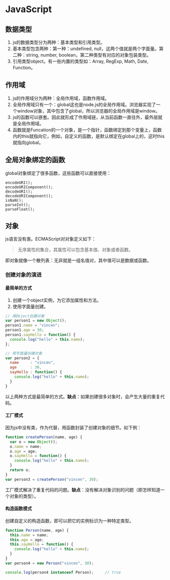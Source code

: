 # JavaScript

## 数据类型

1. js的数据类型分为两种：基本类型和引用类型。
2. 基本类型包含两种：第一种：undefined, null，这两个值就是两个字面量。第二种：string, number, boolean，第二种类型有对应的对象包装类型。
3. 引用类型object。有一些内置的类型如：Array, RegExp, Math, Date, Function。

## 作用域

1. js的作用域分为两种：全局作用域，函数作用域。
2. 全局作用域只有一个：global这也是node.js的全局作用域。浏览器实现了一个window对象，其中包含了global，所以浏览器的全局作用域是window。
3. js的函数可以嵌套。因此就形成了作用域链，从当前函数一直往外，最外层就是全局作用域。
4. 函数就是Funcation的一个对象，是一个指针，函数绑定到那个变量上，函数内的this就指向它，例如，自定义的函数，是默认绑定在global上的，这时this就指向global。

## 全局对象绑定的函数

global对象绑定了很多函数，这些函数可以直接使用：

```javas
encodeURI();
encodeURIComponent();
decodeURI();
decodeURIComponent();
isNaN();
parseInt();
parseFloat();
```

## 对象

js语言没有类。ECMAScript对对象定义如下：

> 无序属性的集合，其属性可以包含基本值、对象或者函数。

即对象就像一个散列表：无非就是一组名值对，其中值可以是数据或函数。

### 创建对象的演进

#### 最简单的方式

1. 创建一个object实例，为它添加属性和方法。
2. 使用字面量创建。

```javascript
// 用Object创建对象
var person1 = new Object();
person1.name = "vincen";
person1.age = 30;
person1.sayHello = function() {
  console.log("hello" + this.name);
};

// 用字面量创建对象
var person2 = {
  name 	   : "vincen",
  age  	   : 30,
  sayHello : function() {
  	console.log("hello" + this.name);
  }
}
```

以上两种方式是最简单的方式。**缺点**：如果创建很多对象时，会产生大量的重复代码。

#### 工厂模式

因为js中没有类，作为代替，用函数封装了创建对象的细节。如下例：

```javascript
function createPerson(name, age) {
  var o = new Object();
  o.name = name;
  o.age = age;
  o.sayHello = function() {
    console.log("hello" + this.name);
  }
  return o;
}
var person3 = createPerson("vincen", 30);
```

工厂模式解决了重复代码的问题。**缺点**：没有解决对象识别的问题（即怎样知道一个对象的类型）。

#### 构造函数模式

创建自定义的构造函数，即可以把它的实例标识为一种特定类型。

```javascript
function Person(name, age) {
  this.name = name;
  this.age = age;
  this.sayHello = function() {
    console.log("hello" + this.name);
  }
}
var person4 = new Person("vincen", 30);

console.log(person4 instanceof Person);		// true
```

